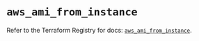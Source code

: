 # `aws_ami_from_instance`

Refer to the Terraform Registry for docs: [`aws_ami_from_instance`](https://registry.terraform.io/providers/hashicorp/aws/5.34.0/docs/resources/ami_from_instance).
